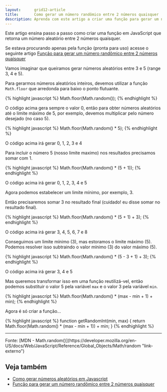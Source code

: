 ```yaml
---
layout:      grid12-article
title:       Como gerar um número randômico entre 2 números quaisquer
description: Aprenda com este artigo a criar uma função para gerar um número randômico entre 2 números quaisquer
---
```


Este artigo ensina passo a passo como criar uma função em JavaScript que retorna um número aleatório entre 2 números quaisquer.

Se estava procurando apenas pela função (pronta para uso) acesse o seguinte artigo
[Função para gerar um número randômico entre 2 números quaisquer](/javascript/funcao-gerar-aleatorios-entre-2-numeros/ "Função para gerar um número randômico entre 2 números quaisquer")

Vamos imaginar que queiramos gerar números aleatórios entre 3 e 5 (range 3, 4 e 5).

Para gerarmos números aleatórios inteiros, devemos utilizar a função `Math.floor` que arredonda para baixo o ponto flutuante.

{% highlight javascript %}
    Math.floor(Math.random());
{% endhighlight %}


O código acima gera sempre o valor 0, então para obter números aleatórios até o limite máximo de 5, por exemplo, devemos
multiplicar pelo número desejado (no caso 5).

{% highlight javascript %}
    Math.floor(Math.random() * 5);
{% endhighlight %}


O código acima irá gerar 0, 1, 2, 3 e 4

Para incluir o número 5 (nosso limite maximo) nos resultados precisamos somar com 1.

{% highlight javascript %}
    Math.floor(Math.random() * (5 + 1));
{% endhighlight %}


O código acima irá gerar 0, 1, 2, 3, 4 e 5

Agora podemos estabelecer um limite mínimo, por exemplo, 3.

Então precisaremos somar 3 no resultado final (cuidado! eu disse somar no resultado final).

{% highlight javascript %}
    Math.floor(Math.random() * (5 + 1) + 3);
{% endhighlight %}


O código acima irá gerar 3, 4, 5, 6, 7 e 8

Conseguimos um limite mínimo (3), mas estoramos o limite máximo (5). Podemos resolver isso subtraindo o valor mínimo (3)
do valor máximo (5).

{% highlight javascript %}
    Math.floor(Math.random() * (5 - 3 + 1) + 3);
{% endhighlight %}


O código acima irá gerar 3, 4 e 5

Mas queremos transformar isso em uma função reutilizá-vel, então podemos substituir o valor 5 pela variável `max` e o 
valor 3 pela variável `min`.

{% highlight javascript %}
    Math.floor(Math.random() * (max - min + 1) + min);
{% endhighlight %}


Agora é só criar a função...

{% highlight javascript %}
function getRandomInt(min, max) {
    return Math.floor(Math.random() * (max - min + 1)) + min;
}
{% endhighlight %}

<hr>
Fonte: [MDN - Math.random()](https://developer.mozilla.org/en-US/docs/Web/JavaScript/Reference/Global_Objects/Math/random "link-externo")


Veja também
---

- [Como gerar números aleatórios em Javascript](/javascript/numeros-aleatorios/ "Como gerar números aleatórios em Javascript")
- [Função para gerar um número randômico entre 2 números quaisquer](/javascript/funcao-gerar-aleatorios-entre-2-numeros/ "Função para gerar um número randômico entre 2 números quaisquer")


